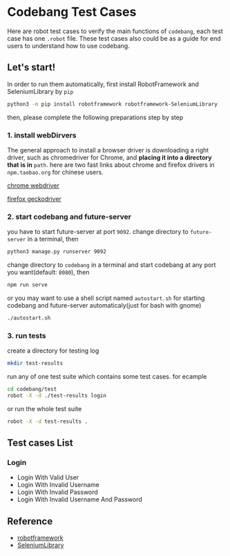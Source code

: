 # Codebang Test Cases
Here are robot test cases to verify the main functions of `codebang`, each test case has one `.robot` file. These test cases also could be as a guide for end users to understand how to use codebang.

## Let's start!
In order to run them automatically, first install RobotFramework and SeleniumLibrary by `pip`

```sh
python3 -m pip install robotframework robotframework-SeleniumLibrary
```

then, please complete the following preparations step by step

### 1. install webDirvers
The general approach to install a browser driver is downloading a right driver, such as chromedriver for Chrome, and **placing it into a directory that is in** `path`. here are two fast links about chrome and firefox drivers in `npm.taobao.org` for chinese users.

[chrome webdriver](https://npm.taobao.org/mirrors/chromedriver/)

[firefox geckodriver](https://npm.taobao.org/mirrors/geckodriver/)

### 2. start codebang and future-server

you have to start future-server at port `9092`. change directory to `future-server` in a terminal,
then
```sh
python3 manage.py runserver 9092
```

change directory to `codebang` in a terminal and start codebang at any port you want(default: `8080`), then
```sh
npm run serve
```

or you may want to use a shell script named `autostart.sh` for starting codebang and future-server automaticaly(just for bash with gnome)
```sh
./autostart.sh
``` 

### 3. run tests
create a directory for testing log
```sh
mkdir test-results
```

run any of one test suite which contains some test cases. for ecample
```sh
cd codebang/test
robot -X -d ./test-results login
```

or run the whole test suite
```sh
robot -X -d test-results .
```

## Test cases List

### Login
* Login With Valid User
* Login With Invalid Username
* Login With Invalid Password
* Login With Invalid Username And Password

## Reference

* [robotframework](https://robotframework.org/#examples)
* [SeleniumLibrary](https://robotframework.org/SeleniumLibrary/)